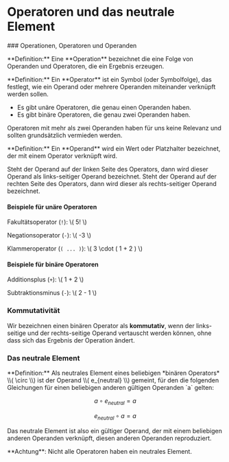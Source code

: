 # Operatoren und das neutrale Element

### Operationen, Operatoren und Operanden 

<p class="alert alert-primary" markdown="1">
**Definition:** Eine **Operation** bezeichnet die eine Folge von Operanden und Operatoren, die ein Ergebnis erzeugen.
</p> 

<p class="alert alert-primary" markdown="1">
**Definition:** Ein **Operator** ist ein Symbol (oder Symbolfolge), das festlegt, wie ein Operand oder mehrere Operanden miteinander verknüpft werden sollen.
</p>


* Es gibt unäre Operatoren, die genau einen Operanden haben. 
* Es gibt binäre Operatoren, die genau zwei Operanden haben.

Operatoren mit mehr als zwei Operanden haben für uns keine Relevanz und sollten grundsätzlich vermieden werden.

<p class="alert alert-primary" markdown="1">
**Definition:** Ein **Operand** wird ein Wert oder Platzhalter bezeichnet, der mit einem Operator verknüpft wird.
</p>

Steht der Operand auf der linken Seite des Operators, dann wird dieser Operand als links-seitiger Operand bezeichnet. Steht der Operand auf der rechten Seite des Operators, dann wird dieser als rechts-seitiger Operand bezeichnet.

#### Beispiele für unäre Operatoren

Fakultätsoperator (`!`):  \\( 5! \\) 

Negationsoperator (`-`): \\( -3 \\)

Klammeroperator (`( ... )`):  \\( 3 \cdot ( 1 + 2 ) \\)

#### Beispiele für binäre Operatoren

Additionsplus (`+`): \\( 1 + 2 \\)

Subtraktionsminus (`-`): \\( 2 - 1 \\)

### Kommutativität

Wir bezeichnen einen binären Operator als **kommutativ**, wenn der links-seitige und der rechts-seitige Operand vertauscht werden können, ohne dass sich das Ergebnis der Operation ändert. 

### Das neutrale Element

<div class="alert alert-primary" markdown="1">
**Definition:** Als neutrales Element eines beliebigen *binären Operators* \\( \circ \\) ist der Operand \\( e_{neutral} \\) gemeint, für den die folgenden Gleichungen für einen beliebigen anderen gültigen Operanden `a` gelten: 

$$
a \circ e_{neutral} = a
$$

$$
e_{neutral} \circ a = a
$$
</div>

Das neutrale Element ist also ein gültiger Operand, der mit einem beliebigen anderen Operanden verknüpft, diesen anderen Operanden reproduziert. 

<p class="alert alert-warning" markdown="1">
**Achtung**: Nicht alle Operatoren haben ein neutrales Element. 
</p> 
